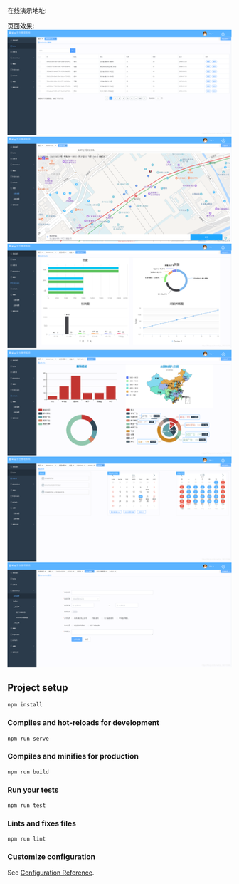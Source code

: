 在线演示地址: 


页面效果:
![table](https://github.com/ysj98/admin/blob/master/src/img/1.png)
![地图](https://github.com/ysj98/admin/blob/master/src/img/2.png)
![highcharts](https://github.com/ysj98/admin/blob/master/src/img/3.png)
![echarts](https://github.com/ysj98/admin/blob/master/src/img/4.png)
![日历](https://github.com/ysj98/admin/blob/master/src/img/5.png)
![表单](https://github.com/ysj98/admin/blob/master/src/img/6.png)

## Project setup
```
npm install
```

### Compiles and hot-reloads for development
```
npm run serve
```

### Compiles and minifies for production
```
npm run build
```

### Run your tests
```
npm run test
```

### Lints and fixes files
```
npm run lint
```

### Customize configuration
See [Configuration Reference](https://cli.vuejs.org/config/).
